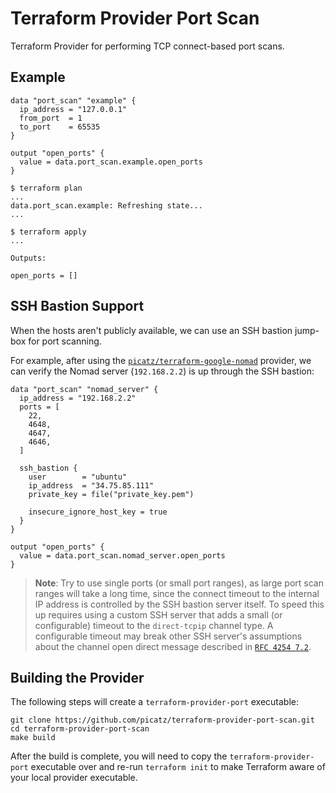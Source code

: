 # Terraform Provider Port Scan

Terraform Provider for performing TCP connect-based port scans.

## Example

```hcl
data "port_scan" "example" {
  ip_address = "127.0.0.1"
  from_port  = 1
  to_port    = 65535
}

output "open_ports" {
  value = data.port_scan.example.open_ports
}
```

```console
$ terraform plan
...
data.port_scan.example: Refreshing state...
...
```

```console
$ terraform apply
...

Outputs:

open_ports = []
```

## SSH Bastion Support

When the hosts aren't publicly available, we can use an SSH bastion jump-box for port scanning.

For example, after using the [`picatz/terraform-google-nomad`](https://github.com/picatz/terraform-google-nomad) provider, we can verify the Nomad server (`192.168.2.2`) is up through the SSH bastion:

```hcl
data "port_scan" "nomad_server" {
  ip_address = "192.168.2.2"
  ports = [
    22,
    4648,
    4647,
    4646,
  ]

  ssh_bastion {
    user        = "ubuntu"
    ip_address  = "34.75.85.111"
    private_key = file("private_key.pem")

    insecure_ignore_host_key = true
  }
}

output "open_ports" {
  value = data.port_scan.nomad_server.open_ports
}
```

> **Note**: Try to use single ports (or small port ranges), as large port scan ranges will take a long time, since the connect timeout to the internal IP address is controlled by the SSH bastion server itself. To speed this up requires using a custom SSH server that adds a small (or configurable) timeout to the `direct-tcpip` channel type. A configurable timeout may break other SSH server's assumptions about the channel open direct message described in [`RFC 4254 7.2`](https://tools.ietf.org/html/rfc4254#section-7.2).

## Building the Provider

The following steps will create a `terraform-provider-port` executable:

```console
git clone https://github.com/picatz/terraform-provider-port-scan.git
cd terraform-provider-port-scan
make build
```

After the build is complete, you will need to copy the `terraform-provider-port` executable over and re-run `terraform init` to make Terraform aware of your local provider executable.
